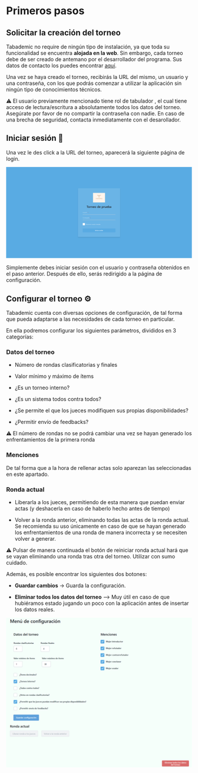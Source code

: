 # Primeros pasos

## Solicitar la creación del torneo

Tabademic no require de ningún tipo de instalación, ya que toda su funcionalidad se encuentra **alojada en la web**. Sin embargo, cada torneo debe
de ser creado de antemano por el desarrollador del programa. Sus datos de contacto los puedes encontrar [aquí](desarrollador.md).

Una vez se haya creado el torneo, recibirás la URL del mismo, un usuario y una contraseña, con los que podrás comenzar a utilizar la aplicación sin ningún tipo de conocimientos técnicos.

<div class="warning"> 

⚠️ El usuario previamente mencionado tiene  <span class="bold">rol de tabulador </span>, el cual tiene acceso de lectura/escritura a absolutamente todos los datos del torneo.
Asegúrate por favor de no compartir la contraseña con nadie.  <span class="bold">En caso de una brecha de seguridad, contacta inmediatamente con el desarollador.</span>
</div>

## Iniciar sesión 🔑

Una vez le des click a la URL del torneo, aparecerá la siguiente página de login.

![Login](_images/login.png)

Simplemente debes iniciar sesión con el usuario y contraseña obtenidos en el paso anterior. Después de ello, serás redirigido a la página de configuración.

## Configurar el torneo ⚙️

Tabademic cuenta con diversas opciones de configuración, de tal forma que pueda adaptarse a las necesidades de cada torneo en particular.

En ella podremos configurar los siguientes parámetros, divididos en 3 categorías:

### Datos del torneo

* Número de rondas clasificatorias y finales

* Valor mínimo y máximo de ítems

* ¿Es un torneo interno?

* ¿Es un sistema todos contra todos?

* ¿Se permite el que los jueces modifiquen sus propias disponibilidades?

* ¿Permitir envío de feedbacks?

<div class="warning"> 

⚠️ El número de rondas no se podrá cambiar una vez se hayan generado los enfrentamientos de la primera ronda
</div>

### Menciones

De tal forma que a la hora de rellenar actas solo aparezan las seleccionadas en este apartado.

### Ronda actual

* Liberarla a los jueces, permitiendo de esta manera que puedan enviar actas (y deshacerla en caso de haberlo hecho antes de tiempo)

* Volver a la ronda anterior, eliminando todas las actas de la ronda actual. Se recomienda su uso únicamente en caso de que se hayan generado los enfrentamientos de una ronda de manera incorrecta y se necesiten volver a generar.


<div class="warning"> 

⚠️ Pulsar de manera continuada el botón de reiniciar ronda actual hará que se vayan eliminando una ronda tras otra del torneo. <span class="bold">Utilizar con sumo cuidado.</span>
</div>

Además, es posible encontrar los siguientes dos botones:

* **Guardar cambios** -> Guarda la configuración.

* **Eliminar todos los datos del torneo** --> Muy útil en caso de que hubiéramos estado jugando un poco con la aplicación antes de insertar los datos reales.

![Ejemplo de configuración](_images/menu_configuracion.png)